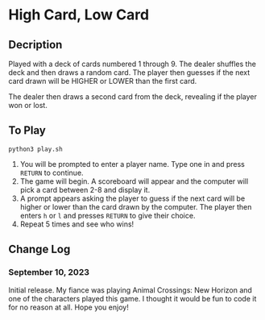 # High Card, Low Card

## Decription
Played with a deck of cards numbered 1 through 9. The dealer shuffles the deck and then draws a random card. The player then guesses if the next card drawn will be HIGHER or LOWER than the first card.  

The dealer then draws a second card from the deck, revealing if the player won or lost.

## To Play
```
python3 play.sh
```

1. You will be prompted to enter a player name. Type one in and press `RETURN` to continue.  
1. The game will begin. A scoreboard will appear and the computer will pick a card between 2-8 and display it.
1. A prompt appears asking the player to guess if the next card will be higher or lower than the card drawn by the computer. The player then enters `h` or `l` and presses `RETURN` to give their choice.
1. Repeat 5 times and see who wins!

## Change Log

### September 10, 2023
Initial release. My fiance was playing Animal Crossings: New Horizon and one of the characters played this game. I thought it would be fun to code it for no reason at all. Hope you enjoy!